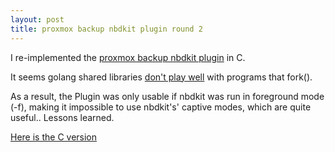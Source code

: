 ```yaml
---
layout: post
title: proxmox backup nbdkit plugin round 2
---
```


I re-implemented the [proxmox backup nbdkit
plugin](https://abbbi.github.io/nbdkit-pbs/) in C.

It seems golang shared libraries [don't play
well](https://github.com/golang/go/issues/15538) with programs that fork().

As a result, the Plugin was only usable if nbdkit was run in foreground mode
(-f), making it impossible to use nbdkit's' captive modes, which are quite
useful..  Lessons learned.

[Here is the C version](https://github.com/abbbi/cpbsnbd)
